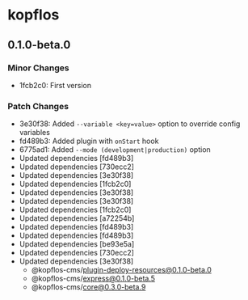 # kopflos

## 0.1.0-beta.0

### Minor Changes

- 1fcb2c0: First version

### Patch Changes

- 3e30f38: Added `--variable <key=value>` option to override config variables
- fd489b3: Added plugin with `onStart` hook
- 6775ad1: Added `--mode (development|production)` option
- Updated dependencies [fd489b3]
- Updated dependencies [730ecc2]
- Updated dependencies [3e30f38]
- Updated dependencies [1fcb2c0]
- Updated dependencies [3e30f38]
- Updated dependencies [3e30f38]
- Updated dependencies [1fcb2c0]
- Updated dependencies [a72254b]
- Updated dependencies [fd489b3]
- Updated dependencies [fd489b3]
- Updated dependencies [be93e5a]
- Updated dependencies [730ecc2]
- Updated dependencies [3e30f38]
  - @kopflos-cms/plugin-deploy-resources@0.1.0-beta.0
  - @kopflos-cms/express@0.1.0-beta.5
  - @kopflos-cms/core@0.3.0-beta.9

